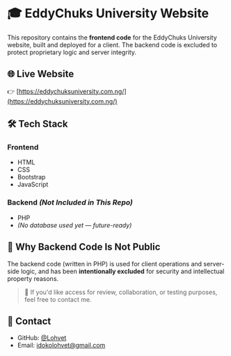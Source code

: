 # 🎓 EddyChuks University Website

This repository contains the **frontend code** for the EddyChuks University website, built and deployed for a client. The backend code is excluded to protect proprietary logic and server integrity.

## 🌐 Live Website
👉 [https://eddychuksuniversity.com.ng/](https://eddychuksuniversity.com.ng/)

## 🛠️ Tech Stack

### Frontend
- HTML
- CSS
- Bootstrap
- JavaScript

### Backend *(Not Included in This Repo)*
- PHP
- *(No database used yet — future-ready)*


## 🚫 Why Backend Code Is Not Public

The backend code (written in PHP) is used for client operations and server-side logic, and has been **intentionally excluded** for security and intellectual property reasons.

> 📌 If you'd like access for review, collaboration, or testing purposes, feel free to contact me.

## 💬 Contact

- GitHub: [@Lohvet](https://github.com/Lohvet)
- Email: [idokolohvet@gmail.com](mailto:idokolohvet@gmail.com)